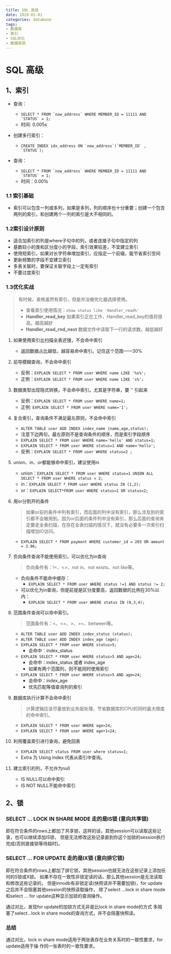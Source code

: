 ```yaml
---
title: SQL 高级
date: 2019-01-01
categories: database
tags:
- 数据库
- 索引
- SQL优化
- 数据库锁
---
```



# SQL 高级

## 1、索引
- 查询：
  - ```SELECT * FROM `now_address` WHERE MEMBER_ID = 11111 AND `STATUS` = 1;```
  - 时间: 0.005s

- 创建多行索引：
  - ```CREATE INDEX idx_address ON `now_address`(`MEMBER_ID` , `STATUS`);```

- 查询：
  - ```SELECT * FROM `now_address` WHERE MEMBER_ID = 11111 AND `STATUS` = 1;```
  - 时间：0.001s

### 1.1 索引基础
- 索引可以包含一列或多列，如果是多列，列的顺序也十分重要；创建一个包含两列的索引，和创建两个一列的索引是大不相同的。

### 1.2索引设计原则
- 适合加索引的列是where子句中的列，或者连接子句中指定的列
- 基数较小的类和区分度小的字段，索引效果较差，不宜建立索引
- 使用短索引，如果对长字符串增加索引，应指定一个前缀，能节省索引空间
- 更新频繁的字段不宜建立索引
- 多表关联时，要保证关联字段上一定有索引
- 不要过度索引

### 1.3优化实战
> 有时候，表格虽然有索引，但是并没被优化器选择使用。
> - 查看索引使用情况：`show status like 'Handler_read%'`
> - **Handler_read_key** 如果索引正在工作，Handler_read_key的值将很高。越高越好
> - **Handler_read_rnd_next** 数据文件中读取下一行的请求数。越低越好

1. 如果使用索引比扫描全表还慢，不会命中索引
   - 返回数据占比越低，越容易命中索引。记住这个范围——30%

2. 前导模糊查询，不会命中索引
   - 反例：`EXPLAIN SELECT * FROM user WHERE name LIKE '%s%';`
   - 正例：`EXPLAIN SELECT * FROM user WHERE name LIKE 's%';`

3. 数据类型出现隐式转换，不会命中索引。尤其是字符串，要 '' 引起来
   - 反例：`EXPLAIN SELECT * FROM user WHERE name=1;`
   - 正例: `EXPLAIN SELECT * FROM user WHERE name='1';`

4. 复合索引，查询条件不满足最左原则，不会命中索引
   - `ALTER TABLE user ADD INDEX index_name (name,age,status);`
   - 注意下边两句，最左原则不是查询条件的顺序，而是索引字段顺序
   - `EXPLAIN SELECT * FROM user WHERE name='hello' AND status=1;`
   - `EXPLAIN SELECT * FROM user WHERE status=1 AND name='hello';`
   - 反例：`EXPLAIN SELECT * FROM user WHERE status=2 ;`

5. union、in、or都能够命中索引，建议使用in
   - union：`EXPLAIN SELECT * FROM user WHERE status=1 UNION ALL SELECT * FROM user WHERE status = 2;`
   - in：`EXPLAIN SELECT * FROM user WHERE status IN (1,2);`
   - or：`EXPLAIN SELECT*FROM user WHERE status=1 OR status=2;`

6. 用or分割开的条件
   > 如果or前的条件中列有索引，而后面的列中没有索引，那么涉及到的索引都不会被用到。因为or后面的条件列中没有索引，那么后面的查询肯定要走全表扫描，在存在全表扫描的情况下，就没有必要多一次索引扫描增加IO访问。
   - `EXPLAIN SELECT * FROM payment WHERE customer_id = 203 OR amount = 3.96;`

7. 负向条件查询不能使用索引，可以优化为in查询
   > 负向条件有：!=、<>、not in、not exists、not like等。
   - 负向条件不能命中缓存：
     - `EXPLAIN SELECT * FROM user WHERE status !=1 AND status != 2;`
   - 可以优化为in查询，但是前提是区分度要高，返回数据的比例在30%以内：
     - `EXPLAIN SELECT * FROM user WHERE status IN (0,3,4);`

8. 范围条件查询可以命中索引。
   > 范围条件有：<、<=、>、>=、between等。
   - `ALTER TABLE user ADD INDEX index_status (status);`
   - `ALTER TABLE user ADD INDEX index_age (age);`
   - `EXPLAIN SELECT * FROM user WHERE status>5;`
     - 会命中：index_status 
   - `EXPLAIN SELECT * FROM user WHERE status>5 AND age<24;`
     - 会命中：index_status  或者 index_age 
     - 如果有两个范围列，则不能同时使用索引
   - `EXPLAIN SELECT * FROM user WHERE status>5 AND age=24;`
     - 会命中：index_age 
     - 优先匹配等值查询列的索引

9. 数据库执行计算不会命中索引
   > 计算逻辑应该尽量放到业务层处理，节省数据库的CPU的同时最大限度的命中索引。
   - `EXPLAIN SELECT * FROM user WHERE age>24;`
   - `EXPLAIN SELECT * FROM user WHERE age+1>24;`

10. 利用覆盖索引进行查询，避免回表
    - `EXPLAIN SELECT status FROM user where status=1;`
    - Extra 为 Using Index 代表从索引中查询。

11. 建立索引的列，不允许为null
    - IS NULL可以命中索引
    - IS NOT NULL不能命中索引


## 2、锁
### SELECT ... LOCK IN SHARE MODE 走的是IS锁 (意向共享锁)
即在符合条件的rows上都加了共享锁，这样的话，其他session可以读取这些记录，也可以继续添加IS锁，
但是无法修改这些记录直到你这个加锁的session执行完成(否则直接锁等待超时)。

### SELECT ... FOR UPDATE 走的是IX锁 (意向排它锁)
即在符合条件的rows上都加了排它锁，其他session也就无法在这些记录上添加任何的S锁或X锁。
如果不存在一致性非锁定读的话，那么其他session是无法读取和修改这些记录的，
但是innodb有非锁定读(快照读并不需要加锁)，for update之后并不会阻塞其他session的快照读取操作，
除了select ...lock in share mode和select ... for update这种显示加锁的查询操作。

通过对比，发现for update的加锁方式无非是比lock in share mode的方式
多阻塞了select...lock in share mode的查询方式，并不会阻塞快照读。

### 总结
通过对比，lock in share mode适用于两张表存在业务关系时的一致性要求，for update适用于操
作同一张表时的一致性要求。
